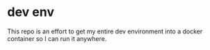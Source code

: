 # dev env

This repo is an effort to get my entire dev environment into a docker container so I can run it anywhere.
